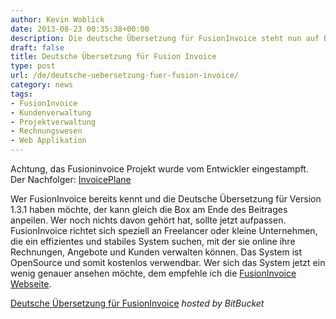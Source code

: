 ```yaml
---
author: Kevin Woblick
date: 2013-08-23 00:35:38+00:00
description: Die deutsche Übersetzung für FusionInvoice steht nun auf BitBucket zum Download zur Verfügung.
draft: false
title: Deutsche Übersetzung für Fusion Invoice
type: post
url: /de/deutsche-uebersetzung-fuer-fusion-invoice/
category: news
tags:
- FusionInvoice
- Kundenverwaltung
- Projektverwaltung
- Rechnungswesen
- Web Applikation
---
```


Achtung, das Fusioninvoice Projekt wurde vom Entwickler eingestampft. Der Nachfolger: [InvoicePlane](https://invoiceplane.com)


Wer FusionInvoice bereits kennt und die Deutsche Übersetzung für Version 1.3.1 haben möchte, der kann gleich die Box am Ende des Beitrages anpeilen. Wer noch nichts davon gehört hat, sollte jetzt aufpassen.
FusionInvoice richtet sich speziell an Freelancer oder kleine Unternehmen, die ein effizientes und stabiles System suchen, mit der sie online ihre Rechnungen, Angebote und Kunden verwalten können. Das System ist OpenSource und somit kostenlos verwendbar.
Wer sich das System jetzt ein wenig genauer ansehen möchte, dem empfehle ich die [FusionInvoice Webseite](http://www.fusioninvoice.com/).


[Deutsche Übersetzung für FusionInvoice](https://bitbucket.org/Kovah/fusioninvoice-translations)
_hosted by BitBucket_
